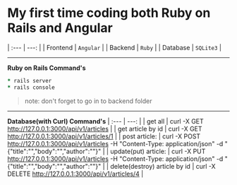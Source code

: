 # My first time coding both Ruby on Rails and Angular
| :--- | ---: |
| Frontend | `Angular` |
| Backend | `Ruby` |
| Database | `SQLite3` |

---
**Ruby on Rails Command's**
```ruby
* rails server
* rails console
```
> note: don't forget to go in to backend folder
---
**Database(with Curl) Command's**
| :--- | ---: |
| get all | curl -X GET http://127.0.0.1:3000/api/v1/articles |
| get article by id | curl -X GET http://127.0.0.1:3000/api/v1/articles/1 |
| post article: | curl -X POST http://127.0.0.1:3000/api/v1/articles -H "Content-Type: application/json" -d "{\"title\":\"\",\"body\":\"\",\"author\":\"\"}" |
| update(put) article: | curl -X PUT http://127.0.0.1:3000/api/v1/articles -H "Content-Type: application/json" -d "{\"title\":\"\",\"body\":\"\",\"author\":\"\"}" |
| delete(destroy) article by id | curl -X DELETE http://127.0.0.1:3000/api/v1/articles/4 |